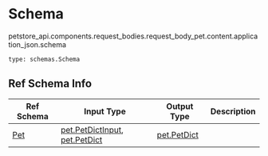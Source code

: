 # Schema
petstore_api.components.request_bodies.request_body_pet.content.application_json.schema
```
type: schemas.Schema
```

## Ref Schema Info
Ref Schema | Input Type | Output Type | Description
---------- | ---------- | ----------- | ------------
[Pet](pet.md) | [pet.PetDictInput](../../../../components/schema/pet.md#petdictinput), [pet.PetDict](../../../../components/schema/pet.md#petdict) | [pet.PetDict](../../../../components/schema/pet.md#petdict) |

